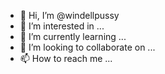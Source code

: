 - 👋 Hi, I’m @windellpussy
- 👀 I’m interested in ...
- 🌱 I’m currently learning ...
- 💞️ I’m looking to collaborate on ...
- 📫 How to reach me ...

<!---
windellpussy/windellpussy is a ✨ special ✨ repository because its `README.md` (this file) appears on your GitHub profile.
You can click the Preview link to take a look at your changes.
--->
